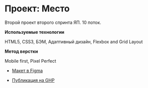 # Проект: Место
Второй проект второго спринта ЯП. 10 поток.

**Используемые технологии**

HTML5,
CSS3,
БЭМ,
Адаптивный дизайн,
Flexbox and Grid Layout

**Метод верстки**

Mobile first, Pixel Perfect

* [Макет в Figma](https://www.figma.com/file/2cn9N9jSkmxD84oJik7xL7/JavaScript.-Sprint-4?node-id=0%3A1)

* [Публикация на GHP](https://grcode46.github.io/mesto-project/)
